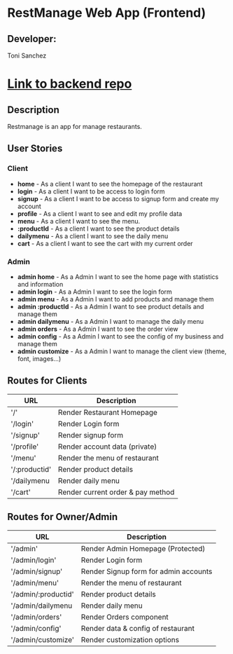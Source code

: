# RestManage Web App (Frontend)

## Developer:

  Toni Sanchez

# [Link to backend repo](https://github.com/Tonisg91/restmanage-backend)

## Description

Restmanage is an app for manage restaurants.

## User Stories
### Client
- **home** - As a client I want to see the homepage of the restaurant
- **login** - As a client I want to be access to login form
- **signup** - As a client I want to be access to signup form and create my account
- **profile** - As a client I want to see and edit my profile data
- **menu** - As a client I want to see the menu.
- **:productId** - As a client I want to see the product details
- **dailymenu** - As a client I want to see the daily menu
- **cart** - As a client I want to see the cart with my current order

### Admin
- **admin home** - As a Admin I want to see the home page with statistics and information
- **admin login** - As a Admin I want to see the login form
- **admin menu** - As a Admin I want to add products and manage them
- **admin :productId** - As a Admin I want to see product details and manage them
- **admin dailymenu** - As a Admin I want to manage the daily menu
- **admin orders** - As a Admin I want to see the order view
- **admin config** - As a Admin I want to see the config of my business and manage them
- **admin customize** - As a Admin I want to manage the client view (theme, font, images...)

## Routes for Clients

| URL                                           | Description                                                                   |
| -------------------------------------------- | ----------------------------------------------------------------------------- |
| '/'                                           | Render Restaurant Homepage                                                    |
| '/login'                                      | Render Login form                                                             |
| '/signup'                                     | Render signup form                                                            |
| '/profile'                                    | Render account data (private)                                                 |
| '/menu'                                       | Render the menu of restaurant                                                 |
| '/:productid'                                 | Render product details                                                        |
| '/dailymenu                                   | Render daily menu                                                             |
| '/cart'                                       | Render current order & pay method                                             |


## Routes for Owner/Admin

| URL                                           | Description                                                                   |
| -------------------------------------------- | ----------------------------------------------------------------------------- |
| '/admin'                                      | Render Admin Homepage (Protected)                                             |
| '/admin/login'                                | Render Login form                                                             |
| '/admin/signup'                               | Render Signup form for admin accounts                                         |
| '/admin/menu'                                 | Render the menu of restaurant                                                 |
| '/admin/:productid'                           | Render product details                                                        |
| '/admin/dailymenu                             | Render daily menu                                                             |
| '/admin/orders'                               | Render Orders component                                                       |
| '/admin/config'                               | Render data & config of restaurant                                            |
| '/admin/customize'                            | Render customization options                                                  |



